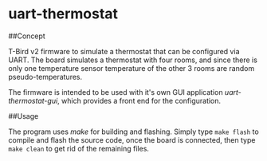 # uart-thermostat


##Concept

T-Bird v2 firmware to simulate a thermostat that can be configured via UART. 
The board simulates a thermostat with four rooms, and since there is only one temperature sensor
temperature of the other 3 rooms are random pseudo-temperatures.

The firmware is intended to be used with it's own GUI application _uart-thermostat-gui_, 
which provides a front end for the configuration.

##Usage

The program uses _make_ for building and flashing. 
Simply type ```make flash``` to compile and flash the source code, once the board is connected,
then type ```make clean``` to get rid of the remaining files.

